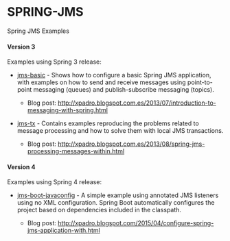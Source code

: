 # SPRING-JMS
Spring JMS Examples
#### Version 3
Examples using Spring 3 release:

* [jms-basic] - Shows how to configure a basic Spring JMS application, with examples on how to send and receive messages using point-to-point messaging (queues) and publish-subscribe messaging (topics).
  * Blog post: http://xpadro.blogspot.com.es/2013/07/introduction-to-messaging-with-spring.html
 
* [jms-tx] - Contains examples reproducing the problems related to message processing and how to solve them with local JMS transactions.
  * Blog post: http://xpadro.blogspot.com.es/2013/08/spring-jms-processing-messages-within.html


#### Version 4
Examples using Spring 4 release:

* [jms-boot-javaconfig] - A simple example using annotated JMS listeners using no XML configuration. Spring Boot automatically configures the project based on dependencies included in the classpath.
  * Blog post: http://xpadro.blogspot.com/2015/04/configure-spring-jms-application-with.html



   [jms-basic]: https://github.com/xpadro/spring-integration/tree/master/spring-jms/jms-basic
   [jms-tx]: https://github.com/xpadro/spring-integration/tree/master/spring-jms/jms-tx
   [jms-boot-javaconfig]: https://github.com/xpadro/spring-integration/tree/master/spring-jms/jms-boot-javaconfig

